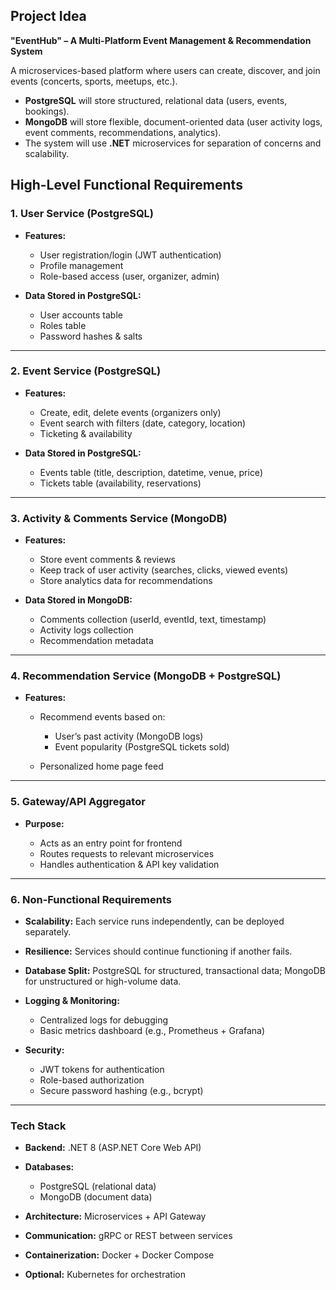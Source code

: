 ## **Project Idea**

**"EventHub" – A Multi-Platform Event Management & Recommendation System**

A microservices-based platform where users can create, discover, and join events (concerts, sports, meetups, etc.).

* **PostgreSQL** will store structured, relational data (users, events, bookings).
* **MongoDB** will store flexible, document-oriented data (user activity logs, event comments, recommendations, analytics).
* The system will use **.NET** microservices for separation of concerns and scalability.


## **High-Level Functional Requirements**

### 1. **User Service (PostgreSQL)**

* **Features:**

    * User registration/login (JWT authentication)
    * Profile management
    * Role-based access (user, organizer, admin)
* **Data Stored in PostgreSQL:**

    * User accounts table
    * Roles table
    * Password hashes & salts

---

### 2. **Event Service (PostgreSQL)**

* **Features:**

    * Create, edit, delete events (organizers only)
    * Event search with filters (date, category, location)
    * Ticketing & availability
* **Data Stored in PostgreSQL:**

    * Events table (title, description, datetime, venue, price)
    * Tickets table (availability, reservations)

---

### 3. **Activity & Comments Service (MongoDB)**

* **Features:**

    * Store event comments & reviews
    * Keep track of user activity (searches, clicks, viewed events)
    * Store analytics data for recommendations
* **Data Stored in MongoDB:**

    * Comments collection (userId, eventId, text, timestamp)
    * Activity logs collection
    * Recommendation metadata

---

### 4. **Recommendation Service (MongoDB + PostgreSQL)**

* **Features:**

    * Recommend events based on:

        * User’s past activity (MongoDB logs)
        * Event popularity (PostgreSQL tickets sold)
    * Personalized home page feed

---

### 5. **Gateway/API Aggregator**

* **Purpose:**

    * Acts as an entry point for frontend
    * Routes requests to relevant microservices
    * Handles authentication & API key validation

---

### 6. **Non-Functional Requirements**

* **Scalability:** Each service runs independently, can be deployed separately.
* **Resilience:** Services should continue functioning if another fails.
* **Database Split:** PostgreSQL for structured, transactional data; MongoDB for unstructured or high-volume data.
* **Logging & Monitoring:**

    * Centralized logs for debugging
    * Basic metrics dashboard (e.g., Prometheus + Grafana)
* **Security:**

    * JWT tokens for authentication
    * Role-based authorization
    * Secure password hashing (e.g., bcrypt)

---

### **Tech Stack**

* **Backend:** .NET 8 (ASP.NET Core Web API)
* **Databases:**

    * PostgreSQL (relational data)
    * MongoDB (document data)
* **Architecture:** Microservices + API Gateway
* **Communication:** gRPC or REST between services
* **Containerization:** Docker + Docker Compose
* **Optional:** Kubernetes for orchestration

